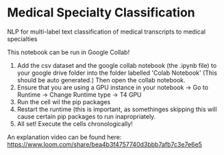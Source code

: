 # Medical Specialty Classification
NLP for multi-label text classification of medical transcripts to medical specialties

This notebook can be run in Google Collab! 
1. Add the csv dataset and the google collab notebook (the .ipynb file) to your google drive folder into the folder labelled 'Colab Notebook' (This should be auto generated.) Then open the collab notebook. 
2.  Ensure that you are using a GPU instance in your notebook -> Go to Runtime -> Change Runtime type -> T4 GPU
3.  Run the cell wil the pip packages
4.  Restart the runtime (this is important, as somethinges skipping this will cause certain pip packages to run inapropriately.
5.  All set! Execute the cells chronologically!

An explanation video can be found here: https://www.loom.com/share/bea4b3f4757740d3bbb7afb7c3e7e6e5
